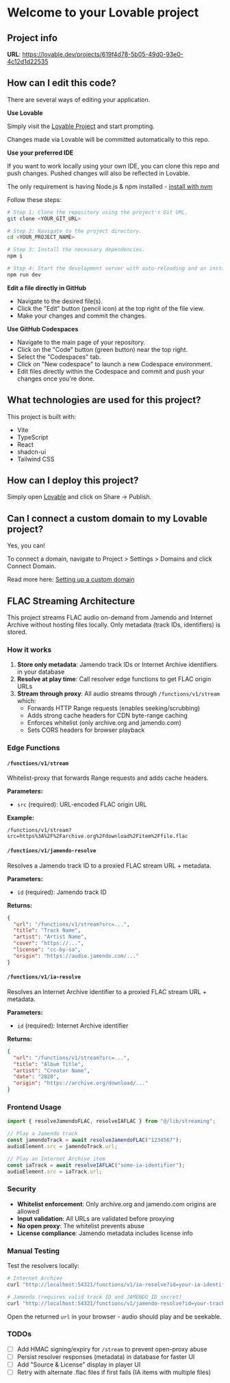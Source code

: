 # Welcome to your Lovable project

## Project info

**URL**: https://lovable.dev/projects/619f4d78-5b05-49d0-93e0-4c12d1d22535

## How can I edit this code?

There are several ways of editing your application.

**Use Lovable**

Simply visit the [Lovable Project](https://lovable.dev/projects/619f4d78-5b05-49d0-93e0-4c12d1d22535) and start prompting.

Changes made via Lovable will be committed automatically to this repo.

**Use your preferred IDE**

If you want to work locally using your own IDE, you can clone this repo and push changes. Pushed changes will also be reflected in Lovable.

The only requirement is having Node.js & npm installed - [install with nvm](https://github.com/nvm-sh/nvm#installing-and-updating)

Follow these steps:

```sh
# Step 1: Clone the repository using the project's Git URL.
git clone <YOUR_GIT_URL>

# Step 2: Navigate to the project directory.
cd <YOUR_PROJECT_NAME>

# Step 3: Install the necessary dependencies.
npm i

# Step 4: Start the development server with auto-reloading and an instant preview.
npm run dev
```

**Edit a file directly in GitHub**

- Navigate to the desired file(s).
- Click the "Edit" button (pencil icon) at the top right of the file view.
- Make your changes and commit the changes.

**Use GitHub Codespaces**

- Navigate to the main page of your repository.
- Click on the "Code" button (green button) near the top right.
- Select the "Codespaces" tab.
- Click on "New codespace" to launch a new Codespace environment.
- Edit files directly within the Codespace and commit and push your changes once you're done.

## What technologies are used for this project?

This project is built with:

- Vite
- TypeScript
- React
- shadcn-ui
- Tailwind CSS

## How can I deploy this project?

Simply open [Lovable](https://lovable.dev/projects/619f4d78-5b05-49d0-93e0-4c12d1d22535) and click on Share -> Publish.

## Can I connect a custom domain to my Lovable project?

Yes, you can!

To connect a domain, navigate to Project > Settings > Domains and click Connect Domain.

Read more here: [Setting up a custom domain](https://docs.lovable.dev/features/custom-domain#custom-domain)

## FLAC Streaming Architecture

This project streams FLAC audio on-demand from Jamendo and Internet Archive without hosting files locally. Only metadata (track IDs, identifiers) is stored.

### How it works

1. **Store only metadata**: Jamendo track IDs or Internet Archive identifiers in your database
2. **Resolve at play time**: Call resolver edge functions to get FLAC origin URLs
3. **Stream through proxy**: All audio streams through `/functions/v1/stream` which:
   - Forwards HTTP Range requests (enables seeking/scrubbing)
   - Adds strong cache headers for CDN byte-range caching
   - Enforces whitelist (only archive.org and jamendo.com)
   - Sets CORS headers for browser playback

### Edge Functions

#### `/functions/v1/stream`
Whitelist-proxy that forwards Range requests and adds cache headers.

**Parameters:**
- `src` (required): URL-encoded FLAC origin URL

**Example:**
```
/functions/v1/stream?src=https%3A%2F%2Farchive.org%2Fdownload%2Fitem%2Ffile.flac
```

#### `/functions/v1/jamendo-resolve`
Resolves a Jamendo track ID to a proxied FLAC stream URL + metadata.

**Parameters:**
- `id` (required): Jamendo track ID

**Returns:**
```json
{
  "url": "/functions/v1/stream?src=...",
  "title": "Track Name",
  "artist": "Artist Name",
  "cover": "https://...",
  "license": "cc-by-sa",
  "origin": "https://audio.jamendo.com/..."
}
```

#### `/functions/v1/ia-resolve`
Resolves an Internet Archive identifier to a proxied FLAC stream URL + metadata.

**Parameters:**
- `id` (required): Internet Archive identifier

**Returns:**
```json
{
  "url": "/functions/v1/stream?src=...",
  "title": "Album Title",
  "artist": "Creator Name",
  "date": "2020",
  "origin": "https://archive.org/download/..."
}
```

### Frontend Usage

```typescript
import { resolveJamendoFLAC, resolveIAFLAC } from "@/lib/streaming";

// Play a Jamendo track
const jamendoTrack = await resolveJamendoFLAC("1234567");
audioElement.src = jamendoTrack.url;

// Play an Internet Archive item
const iaTrack = await resolveIAFLAC("some-ia-identifier");
audioElement.src = iaTrack.url;
```

### Security

- **Whitelist enforcement**: Only archive.org and jamendo.com origins are allowed
- **Input validation**: All URLs are validated before proxying
- **No open proxy**: The whitelist prevents abuse
- **License compliance**: Jamendo metadata includes license info

### Manual Testing

Test the resolvers locally:

```bash
# Internet Archive
curl "http://localhost:54321/functions/v1/ia-resolve?id=your-ia-identifier"

# Jamendo (requires valid track ID and JAMENDO_ID secret)
curl "http://localhost:54321/functions/v1/jamendo-resolve?id=your-track-id"
```

Open the returned `url` in your browser - audio should play and be seekable.

### TODOs

- [ ] Add HMAC signing/expiry for `/stream` to prevent open-proxy abuse
- [ ] Persist resolver responses (metadata) in database for faster UI
- [ ] Add "Source & License" display in player UI
- [ ] Retry with alternate .flac files if first fails (IA items with multiple files)
